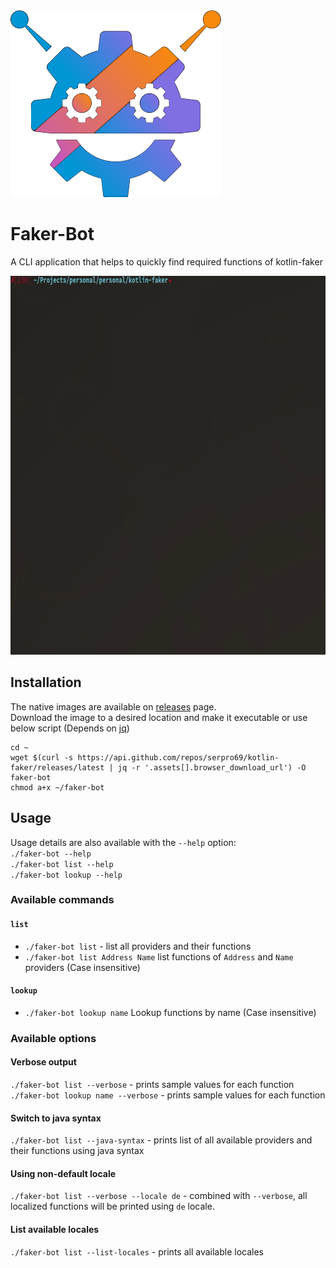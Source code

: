 <img src=../logo/faker_bot.png width=337 height=299 alt=""/>  

# Faker-Bot

A CLI application that helps to quickly find required functions of kotlin-faker

<img src=./img/faker-peek.gif width="768" height="606" alt=""/>

## Installation
The native images are available on [releases](https://github.com/serpro69/kotlin-faker/releases) page.  
Download the image to a desired location and make it executable or use below script (Depends on [jq](https://stedolan.github.io/jq/))

```
cd ~
wget $(curl -s https://api.github.com/repos/serpro69/kotlin-faker/releases/latest | jq -r '.assets[].browser_download_url') -O faker-bot
chmod a+x ~/faker-bot
``` 

## Usage
Usage details are also available with the `--help` option:  
`./faker-bot --help`  
`./faker-bot list --help`  
`./faker-bot lookup --help`

### Available commands
#### `list`
* `./faker-bot list` - list all providers and their functions
* `./faker-bot list Address Name` list functions of `Address` and `Name` providers (Case insensitive)

#### `lookup` 
* `./faker-bot lookup name` Lookup functions by name (Case insensitive)

### Available options
#### Verbose output
`./faker-bot list --verbose` - prints sample values for each function
`./faker-bot lookup name --verbose` - prints sample values for each function

#### Switch to java syntax
`./faker-bot list --java-syntax` - prints list of all available providers and their functions using java syntax

#### Using non-default locale
`./faker-bot list --verbose --locale de` - combined with `--verbose`, all localized functions will be printed 
using `de` locale.

#### List available locales
`./faker-bot list --list-locales` - prints all available locales
